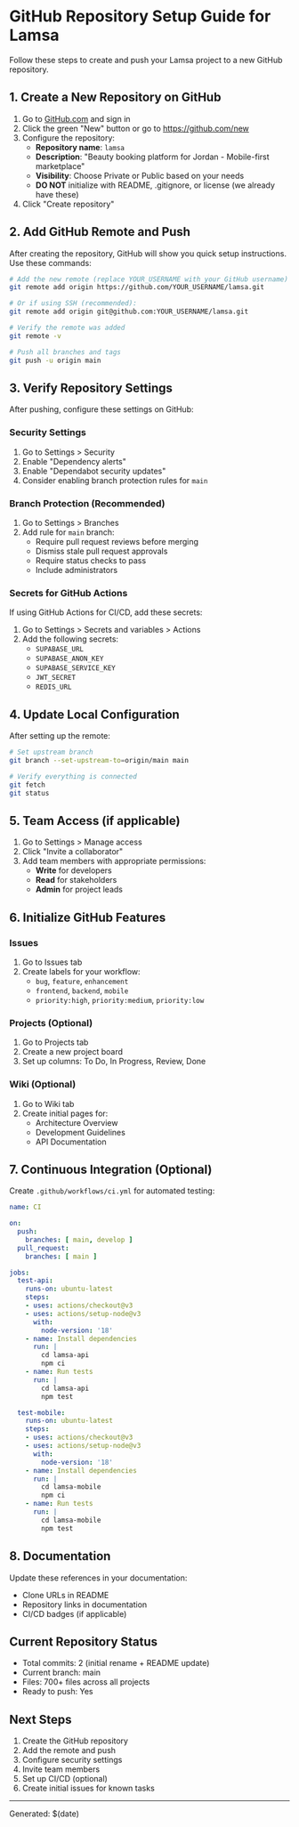 # GitHub Repository Setup Guide for Lamsa

Follow these steps to create and push your Lamsa project to a new GitHub repository.

## 1. Create a New Repository on GitHub

1. Go to [GitHub.com](https://github.com) and sign in
2. Click the green "New" button or go to https://github.com/new
3. Configure the repository:
   - **Repository name**: `lamsa`
   - **Description**: "Beauty booking platform for Jordan - Mobile-first marketplace"
   - **Visibility**: Choose Private or Public based on your needs
   - **DO NOT** initialize with README, .gitignore, or license (we already have these)
4. Click "Create repository"

## 2. Add GitHub Remote and Push

After creating the repository, GitHub will show you quick setup instructions. Use these commands:

```bash
# Add the new remote (replace YOUR_USERNAME with your GitHub username)
git remote add origin https://github.com/YOUR_USERNAME/lamsa.git

# Or if using SSH (recommended):
git remote add origin git@github.com:YOUR_USERNAME/lamsa.git

# Verify the remote was added
git remote -v

# Push all branches and tags
git push -u origin main
```

## 3. Verify Repository Settings

After pushing, configure these settings on GitHub:

### Security Settings
1. Go to Settings > Security
2. Enable "Dependency alerts"
3. Enable "Dependabot security updates"
4. Consider enabling branch protection rules for `main`

### Branch Protection (Recommended)
1. Go to Settings > Branches
2. Add rule for `main` branch:
   - Require pull request reviews before merging
   - Dismiss stale pull request approvals
   - Require status checks to pass
   - Include administrators

### Secrets for GitHub Actions
If using GitHub Actions for CI/CD, add these secrets:
1. Go to Settings > Secrets and variables > Actions
2. Add the following secrets:
   - `SUPABASE_URL`
   - `SUPABASE_ANON_KEY`
   - `SUPABASE_SERVICE_KEY`
   - `JWT_SECRET`
   - `REDIS_URL`

## 4. Update Local Configuration

After setting up the remote:

```bash
# Set upstream branch
git branch --set-upstream-to=origin/main main

# Verify everything is connected
git fetch
git status
```

## 5. Team Access (if applicable)

1. Go to Settings > Manage access
2. Click "Invite a collaborator"
3. Add team members with appropriate permissions:
   - **Write** for developers
   - **Read** for stakeholders
   - **Admin** for project leads

## 6. Initialize GitHub Features

### Issues
1. Go to Issues tab
2. Create labels for your workflow:
   - `bug`, `feature`, `enhancement`
   - `frontend`, `backend`, `mobile`
   - `priority:high`, `priority:medium`, `priority:low`

### Projects (Optional)
1. Go to Projects tab
2. Create a new project board
3. Set up columns: To Do, In Progress, Review, Done

### Wiki (Optional)
1. Go to Wiki tab
2. Create initial pages for:
   - Architecture Overview
   - Development Guidelines
   - API Documentation

## 7. Continuous Integration (Optional)

Create `.github/workflows/ci.yml` for automated testing:

```yaml
name: CI

on:
  push:
    branches: [ main, develop ]
  pull_request:
    branches: [ main ]

jobs:
  test-api:
    runs-on: ubuntu-latest
    steps:
    - uses: actions/checkout@v3
    - uses: actions/setup-node@v3
      with:
        node-version: '18'
    - name: Install dependencies
      run: |
        cd lamsa-api
        npm ci
    - name: Run tests
      run: |
        cd lamsa-api
        npm test

  test-mobile:
    runs-on: ubuntu-latest
    steps:
    - uses: actions/checkout@v3
    - uses: actions/setup-node@v3
      with:
        node-version: '18'
    - name: Install dependencies
      run: |
        cd lamsa-mobile
        npm ci
    - name: Run tests
      run: |
        cd lamsa-mobile
        npm test
```

## 8. Documentation

Update these references in your documentation:
- Clone URLs in README
- Repository links in documentation
- CI/CD badges (if applicable)

## Current Repository Status

- Total commits: 2 (initial rename + README update)
- Current branch: main
- Files: 700+ files across all projects
- Ready to push: Yes

## Next Steps

1. Create the GitHub repository
2. Add the remote and push
3. Configure security settings
4. Invite team members
5. Set up CI/CD (optional)
6. Create initial issues for known tasks

---

Generated: $(date)